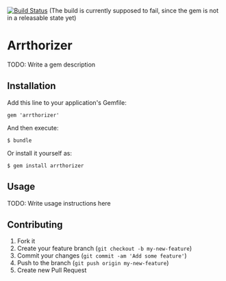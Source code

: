 [![Build Status](https://travis-ci.org/ReneB/arrthorizer.png?branch=fyfbd_118)](https://travis-ci.org/ReneB/arrthorizer)
(The build is currently supposed to fail, since the gem is not in a releasable state yet)

# Arrthorizer

TODO: Write a gem description

## Installation

Add this line to your application's Gemfile:

    gem 'arrthorizer'

And then execute:

    $ bundle

Or install it yourself as:

    $ gem install arrthorizer

## Usage

TODO: Write usage instructions here

## Contributing

1. Fork it
2. Create your feature branch (`git checkout -b my-new-feature`)
3. Commit your changes (`git commit -am 'Add some feature'`)
4. Push to the branch (`git push origin my-new-feature`)
5. Create new Pull Request
